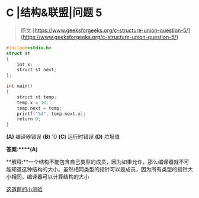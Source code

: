 # C |结构&联盟|问题 5

> 原文:[https://www.geeksforgeeks.org/c-structure-union-question-5/](https://www.geeksforgeeks.org/c-structure-union-question-5/)

```cpp
#include<stdio.h> 
struct st 
{ 
    int x; 
    struct st next; 
}; 

int main() 
{ 
    struct st temp; 
    temp.x = 10; 
    temp.next = temp; 
    printf("%d", temp.next.x); 
    return 0; 
}
```

**(A)** 编译器错误
**(B)** 10
**(C)** 运行时错误
**(D)** 垃圾值

**答案:****(A)**

**解释:**一个结构不能包含自己类型的成员，因为如果允许，那么编译器就不可能知道这种结构的大小。虽然相同类型的指针可以是成员，因为所有类型的指针大小相同，编译器可以计算结构的大小

[这道题的小测验](https://www.geeksforgeeks.org/quiz-corner-gq/)